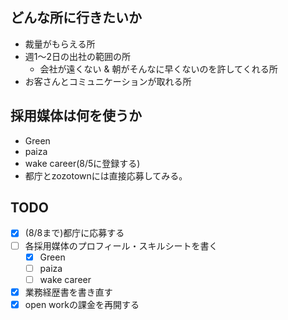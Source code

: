 
## どんな所に行きたいか
- 裁量がもらえる所
- 週1〜2日の出社の範囲の所
	- 会社が遠くない & 朝がそんなに早くないのを許してくれる所
- お客さんとコミュニケーションが取れる所

## 採用媒体は何を使うか
- Green
- paiza
- wake career(8/5に登録する)
- 都庁とzozotownには直接応募してみる。

## TODO

- [x] (8/8まで)都庁に応募する
- [ ] 各採用媒体のプロフィール・スキルシートを書く
	- [x] Green
	- [ ] paiza
	- [ ] wake career
- [x] 業務経歴書を書き直す
- [x] open workの課金を再開する